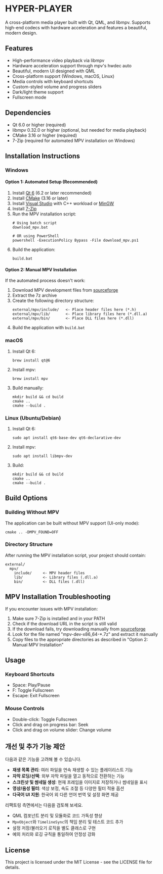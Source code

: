 # HYPER-PLAYER

A cross-platform media player built with Qt, QML, and libmpv. Supports high-end codecs with hardware acceleration and features a beautiful, modern design.

## Features

- High-performance video playback via libmpv
- Hardware acceleration support through mpv's hwdec auto
- Beautiful, modern UI designed with QML
- Cross-platform support (Windows, macOS, Linux)
- Media controls with keyboard shortcuts
- Custom-styled volume and progress sliders
- Dark/light theme support
- Fullscreen mode

## Dependencies

- Qt 6.0 or higher (required)
- libmpv 0.32.0 or higher (optional, but needed for media playback)
- CMake 3.16 or higher (required)
- 7-Zip (required for automated MPV installation on Windows)

## Installation Instructions

### Windows

#### Option 1: Automated Setup (Recommended)

1. Install [Qt 6](https://www.qt.io/download) (6.2 or later recommended)
2. Install [CMake](https://cmake.org/download/) (3.16 or later)
3. Install [Visual Studio](https://visualstudio.microsoft.com/downloads/) with C++ workload or [MinGW](https://winlibs.com/)
4. Install [7-Zip](https://www.7-zip.org/download.html)
5. Run the MPV installation script:
   ```
   # Using batch script
   download_mpv.bat
   
   # OR using PowerShell
   powershell -ExecutionPolicy Bypass -File download_mpv.ps1
   ```
6. Build the application:
   ```
   build.bat
   ```

#### Option 2: Manual MPV Installation

If the automated process doesn't work:
1. Download MPV development files from [sourceforge](https://sourceforge.net/projects/mpv-player-windows/files/libmpv/)
2. Extract the 7z archive
3. Create the following directory structure:
   ```
   external/mpv/include/   <- Place header files here (*.h)
   external/mpv/lib/       <- Place library files here (*.dll.a)
   external/mpv/bin/       <- Place DLL files here (*.dll)
   ```
4. Build the application with `build.bat`

### macOS

1. Install Qt 6:
   ```
   brew install qt@6
   ```
2. Install mpv:
   ```
   brew install mpv
   ```
3. Build manually:
   ```
   mkdir build && cd build
   cmake ..
   cmake --build .
   ```

### Linux (Ubuntu/Debian)

1. Install Qt 6:
   ```
   sudo apt install qt6-base-dev qt6-declarative-dev
   ```
2. Install mpv:
   ```
   sudo apt install libmpv-dev
   ```
3. Build:
   ```
   mkdir build && cd build
   cmake ..
   cmake --build .
   ```

## Build Options

### Building Without MPV

The application can be built without MPV support (UI-only mode):
```
cmake .. -DMPV_FOUND=OFF
```

### Directory Structure

After running the MPV installation script, your project should contain:
```
external/
  mpv/
    include/     <- MPV header files
    lib/         <- Library files (.dll.a)
    bin/         <- DLL files (.dll)
```

## MPV Installation Troubleshooting

If you encounter issues with MPV installation:

1. Make sure 7-Zip is installed and in your PATH
2. Check if the download URL in the script is still valid
3. If the download fails, try downloading manually from [sourceforge](https://sourceforge.net/projects/mpv-player-windows/files/libmpv/)
4. Look for the file named "mpv-dev-x86_64-*.7z" and extract it manually
5. Copy files to the appropriate directories as described in "Option 2: Manual MPV Installation"

## Usage

### Keyboard Shortcuts

- Space: Play/Pause
- F: Toggle Fullscreen
- Escape: Exit Fullscreen

### Mouse Controls

- Double-click: Toggle Fullscreen
- Click and drag on progress bar: Seek
- Click and drag on volume slider: Change volume

## 개선 및 추가 기능 제안

다음과 같은 기능을 고려해 볼 수 있습니다.

- **재생 목록 관리**: 여러 파일을 연속 재생할 수 있는 플레이리스트 기능
- **자막 로딩/선택**: 외부 자막 파일을 열고 동적으로 전환하는 기능
- **스크린샷 및 썸네일 생성**: 현재 프레임을 이미지로 저장하거나 썸네일을 표시
- **영상/음성 필터**: 색상 보정, 속도 조절 등 다양한 필터 적용 옵션
- **다국어 UI 지원**: 한국어 외 다른 언어 번역 및 설정 화면 제공

리팩토링 측면에서는 다음을 검토해 보세요.

- QML 컴포넌트 분리 및 모듈화로 코드 가독성 향상
- `MpvObject`와 `TimelineSync`의 책임 분리 및 테스트 코드 추가
- 설정 저장/불러오기 로직을 별도 클래스로 구현
- 예외 처리와 로깅 규칙을 통일하여 안정성 강화

## License

This project is licensed under the MIT License - see the LICENSE file for details. 